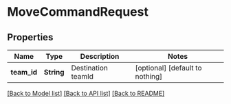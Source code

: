 # MoveCommandRequest


## Properties
Name | Type | Description | Notes
------------ | ------------- | ------------- | -------------
**team_id** | **String** | Destination teamId | [optional] [default to nothing]


[[Back to Model list]](../README.md#models) [[Back to API list]](../README.md#api-endpoints) [[Back to README]](../README.md)


